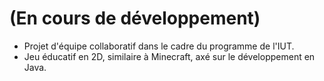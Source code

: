 # (En cours de développement)

- Projet d'équipe collaboratif dans le cadre du programme de l'IUT.
- Jeu éducatif en 2D, similaire à Minecraft, axé sur le développement en Java.
